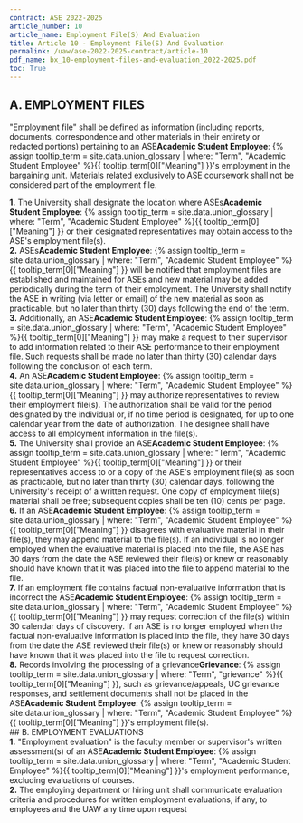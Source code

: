 ```yaml
---
contract: ASE 2022-2025
article_number: 10
article_name: Employment File(S) And Evaluation 
title: Article 10 - Employment File(S) And Evaluation 
permalink: /uaw/ase-2022-2025-contract/article-10
pdf_name: bx_10-employment-files-and-evaluation_2022-2025.pdf
toc: True
---
```



## A. EMPLOYMENT FILES

"Employment file" shall be defined as information (including reports, documents, correspondence and other materials in their entirety or redacted portions) pertaining to an <span class="tooltip">ASE<span class="tooltip-text"><b>Academic Student Employee</b>: {% assign tooltip_term = site.data.union_glossary | where: "Term", "Academic Student Employee" %}{{ tooltip_term[0]["Meaning"] }}</span></span>'s employment in the bargaining unit. Materials related exclusively to ASE coursework shall not be considered part of the employment file.

<div class="lvl2"><b>1.</b> The University shall designate the location where <span class="tooltip">ASEs<span class="tooltip-text"><b>Academic Student Employee</b>: {% assign tooltip_term = site.data.union_glossary | where: "Term", "Academic Student Employee" %}{{ tooltip_term[0]["Meaning"] }}</span></span> or their designated representatives may obtain access to the ASE's employment file(s).</div>
<div class="lvl2"><b>2.</b> <span class="tooltip">ASEs<span class="tooltip-text"><b>Academic Student Employee</b>: {% assign tooltip_term = site.data.union_glossary | where: "Term", "Academic Student Employee" %}{{ tooltip_term[0]["Meaning"] }}</span></span> will be notified that employment files are established and maintained for ASEs and new material may be added periodically during the term of their employment. The University shall notify the ASE in writing (via letter or email) of the new material as soon as practicable, but no later than thirty (30) days following the end of the term.</div>
<div class="lvl2"><b>3.</b> Additionally, an <span class="tooltip">ASE<span class="tooltip-text"><b>Academic Student Employee</b>: {% assign tooltip_term = site.data.union_glossary | where: "Term", "Academic Student Employee" %}{{ tooltip_term[0]["Meaning"] }}</span></span> may make a request to their supervisor to add information related to their ASE performance to their employment file. Such requests shall be made no later than thirty (30) calendar days following the conclusion of each term.</div>
<div class="lvl2"><b>4.</b> An <span class="tooltip">ASE<span class="tooltip-text"><b>Academic Student Employee</b>: {% assign tooltip_term = site.data.union_glossary | where: "Term", "Academic Student Employee" %}{{ tooltip_term[0]["Meaning"] }}</span></span> may authorize representatives to review their employment file(s). The authorization shall be valid for the period designated by the individual or, if no time period is designated, for up to one calendar year from the date of authorization. The designee shall have access to all employment information in the file(s).</div>
<div class="lvl2"><b>5.</b> The University shall provide an <span class="tooltip">ASE<span class="tooltip-text"><b>Academic Student Employee</b>: {% assign tooltip_term = site.data.union_glossary | where: "Term", "Academic Student Employee" %}{{ tooltip_term[0]["Meaning"] }}</span></span> or their representatives access to or a copy of the ASE's employment file(s) as soon as practicable, but no later than thirty (30) calendar days, following the University's receipt of a written request. One copy of employment file(s) material shall be free; subsequent copies shall be ten (10) cents per page.</div>
<div class="lvl2"><b>6.</b> If an <span class="tooltip">ASE<span class="tooltip-text"><b>Academic Student Employee</b>: {% assign tooltip_term = site.data.union_glossary | where: "Term", "Academic Student Employee" %}{{ tooltip_term[0]["Meaning"] }}</span></span> disagrees with evaluative material in their file(s), they may append material to the file(s). If an individual is no longer employed when the evaluative material is placed into the file, the ASE has 30 days from the date the ASE reviewed their file(s) or knew or reasonably should have known that it was placed into the file to append material to the file.</div>
<div class="lvl2"><b>7.</b> If an employment file contains factual non-evaluative information that is incorrect the <span class="tooltip">ASE<span class="tooltip-text"><b>Academic Student Employee</b>: {% assign tooltip_term = site.data.union_glossary | where: "Term", "Academic Student Employee" %}{{ tooltip_term[0]["Meaning"] }}</span></span> may request correction of the file(s) within 30 calendar days of discovery. If an ASE is no longer employed when the factual non-evaluative information is placed into the file, they have 30 days from the date the ASE reviewed their file(s) or knew or reasonably should have known that it was placed into the file to request correction.</div>
<div class="lvl2"><b>8.</b> Records involving the processing of a <span class="tooltip">grievance<span class="tooltip-text"><b>Grievance</b>: {% assign tooltip_term = site.data.union_glossary | where: "Term", "grievance" %}{{ tooltip_term[0]["Meaning"] }}</span></span>, such as grievance/appeals, UC grievance responses, and settlement documents shall not be placed in the <span class="tooltip">ASE<span class="tooltip-text"><b>Academic Student Employee</b>: {% assign tooltip_term = site.data.union_glossary | where: "Term", "Academic Student Employee" %}{{ tooltip_term[0]["Meaning"] }}</span></span>'s employment file(s).
</div>
## B. EMPLOYMENT EVALUATIONS

<div class="lvl2"><b>1.</b> "Employment evaluation" is the faculty member or supervisor's written assessment(s) of an <span class="tooltip">ASE<span class="tooltip-text"><b>Academic Student Employee</b>: {% assign tooltip_term = site.data.union_glossary | where: "Term", "Academic Student Employee" %}{{ tooltip_term[0]["Meaning"] }}</span></span>'s employment performance, excluding evaluations of courses.</div>
<div class="lvl2"><b>2.</b> The employing department or hiring unit shall communicate evaluation criteria and procedures for written employment evaluations, if any, to employees and the UAW any time upon request</div>
